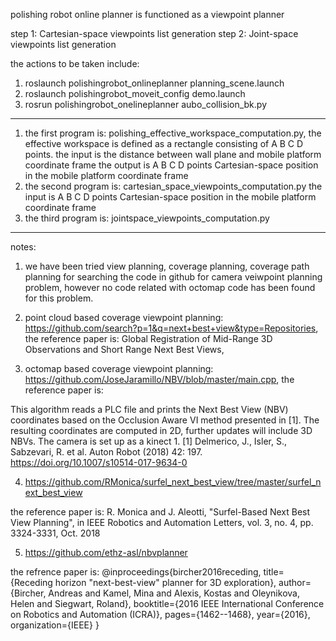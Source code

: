 polishing robot online planner is functioned as a viewpoint planner

step 1: Cartesian-space viewpoints list generation 
step 2: Joint-space viewpoints list generation 


the actions to be taken include:
1. roslaunch polishingrobot_onlineplanner planning_scene.launch 
2. roslaunch polishingrobot_moveit_config demo.launch
3. rosrun polishingrobot_onelineplanner aubo_collision_bk.py

----------------------------------------------------------------------------------------------------------------
1. the first program is: polishing_effective_workspace_computation.py, the effective workspace is defined as a rectangle consisting of A B C D points. 
the input is the distance between wall plane and mobile platform coordinate frame 
the output is A B C D points Cartesian-space position in the mobile platform coordinate frame 
2. the second program is: cartesian_space_viewpoints_computation.py
the input is  A B C D points Cartesian-space position in the mobile platform coordinate frame 
3. the third program is: jointspace_viewpoints_computation.py 
----------------------------------------------------------------------------------------------------------------



notes:
1. we have been tried view planning, coverage planning, coverage path planning for searching the code in github for camera veiwpoint planning problem, however no code related with octomap code has been found for this problem.

2. point cloud based coverage viewpoint planning: https://github.com/search?p=1&q=next+best+view&type=Repositories, the reference paper is: 
Global Registration of Mid-Range 3D Observations and Short Range Next Best Views,

3. octomap based coverage viewpoint planning: https://github.com/JoseJaramillo/NBV/blob/master/main.cpp, the reference paper is: 

This algorithm reads a PLC file and prints the Next Best View (NBV) coordinates based on the Occlusion Aware VI method presented in [1]. The resulting coordinates are computed in 2D, further updates will include 3D NBVs. The camera is set up as a kinect 1.
[1] Delmerico, J., Isler, S., Sabzevari, R. et al. Auton Robot (2018) 42: 197. https://doi.org/10.1007/s10514-017-9634-0

4. https://github.com/RMonica/surfel_next_best_view/tree/master/surfel_next_best_view

the reference paper is: R. Monica and J. Aleotti, "Surfel-Based Next Best View Planning", in IEEE Robotics and Automation Letters, vol. 3, no. 4, pp. 3324-3331, Oct. 2018

5. https://github.com/ethz-asl/nbvplanner

the refrence paper is: @inproceedings{bircher2016receding,
  title={Receding horizon "next-best-view" planner for 3D exploration},
  author={Bircher, Andreas and Kamel, Mina and Alexis, Kostas and Oleynikova, Helen and Siegwart, Roland}, booktitle={2016 IEEE International Conference on Robotics and Automation (ICRA)}, pages={1462--1468}, year={2016}, organization={IEEE} }



 


























